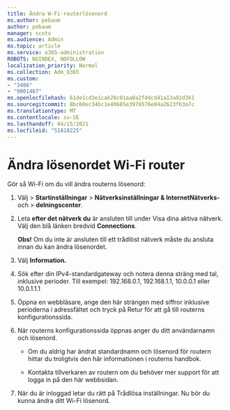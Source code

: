 ```yaml
---
title: Ändra W-Fi-routerlösenord
ms.author: pebaum
author: pebaum
manager: scotv
ms.audience: Admin
ms.topic: article
ms.service: o365-administration
ROBOTS: NOINDEX, NOFOLLOW
localization_priority: Normal
ms.collection: Adm_O365
ms.custom:
- "3486"
- "9001467"
ms.openlocfilehash: 61de1cd3e1cab28c01aa0a2fddcd41a13a92d361
ms.sourcegitcommit: 8bc60ec34bc1e40685e3976576e04a2623f63a7c
ms.translationtype: MT
ms.contentlocale: sv-SE
ms.lasthandoff: 04/15/2021
ms.locfileid: "51818225"
---
```

# <a name="change-your-wi-fi-router-password"></a>Ändra lösenordet Wi-Fi router

Gör så Wi-Fi om du vill ändra routerns lösenord:

1. Välj   >  **Startinställningar**  >  **Nätverksinställningar & InternetNätverks-** och  >  **delningscenter**.

2. Leta **efter det nätverk du** är ansluten till under Visa dina aktiva nätverk. Välj den blå länken bredvid **Connections**.<br>

   **Obs!** Om du inte är ansluten till ett trådlöst nätverk måste du ansluta innan du kan ändra lösenordet.

3. Välj **Information.**

4. Sök efter din IPv4-standardgateway och notera denna sträng med tal, inklusive perioder. Till exempel: 192.168.0.1, 192.168.1.1, 10.0.0.1 eller 10.0.1.1.1

5. Öppna en webbläsare, ange den här strängen med siffror inklusive perioderna i adressfältet och tryck på Retur för att gå till routerns konfigurationssida.

6. När routerns konfigurationssida öppnas anger du ditt användarnamn och lösenord.<br>
   - Om du aldrig har ändrat standardnamn och lösenord för routern hittar du troligtvis den här informationen i routerns handbok.

   - Kontakta tillverkaren av routern om du behöver mer support för att logga in på den här webbsidan.

7. När du är inloggad letar du rätt på Trådlösa inställningar. Nu bör du kunna ändra ditt Wi-Fi lösenord.
